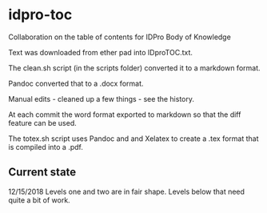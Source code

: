 # idpro-toc
Collaboration on the table of contents for IDPro Body of Knowledge

Text was downloaded from ether pad into IDproTOC.txt.

The clean.sh script (in the scripts folder) converted it to a markdown format.

Pandoc converted that to a .docx format.

Manual edits - cleaned up a few things - see the history.

At each commit the word format exported to markdown so that the diff feature can be used.

The totex.sh script uses Pandoc and and Xelatex to create a .tex format that is compiled into a .pdf.

## Current state

12/15/2018 Levels one and two are in fair shape.  Levels below that need quite a bit of work.

